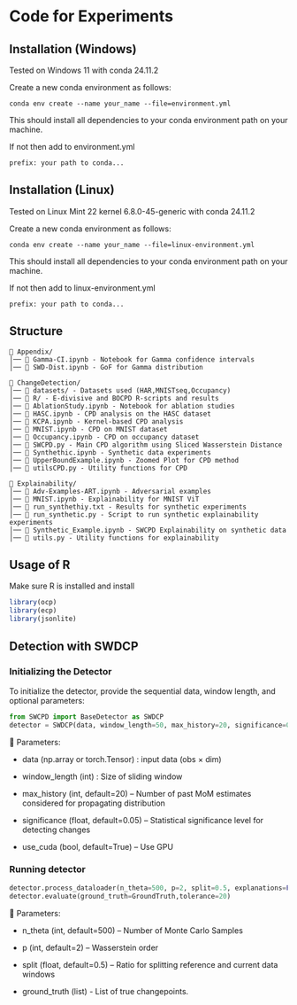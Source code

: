 # Code for Experiments

## Installation (Windows)
Tested on Windows 11 with conda 24.11.2

Create a new conda environment as follows:
```
conda env create --name your_name --file=environment.yml
```
This should install all dependencies to your conda environment path on your machine. 

If not then add to environment.yml
```
prefix: your path to conda...
```
## Installation (Linux)
Tested on Linux Mint 22 kernel 6.8.0-45-generic with conda 24.11.2

Create a new conda environment as follows:
```
conda env create --name your_name --file=linux-environment.yml
```
This should install all dependencies to your conda environment path on your machine. 

If not then add to linux-environment.yml
```
prefix: your path to conda...
```
## Structure
```
📁 Appendix/
│── 📓 Gamma-CI.ipynb - Notebook for Gamma confidence intervals
│── 📓 SWD-Dist.ipynb - GoF for Gamma distribution

📁 ChangeDetection/
│── 📁 datasets/ - Datasets used (HAR,MNISTseq,Occupancy)
│── 📁 R/ - E-divisive and BOCPD R-scripts and results
│── 📓 AblationStudy.ipynb - Notebook for ablation studies
│── 📓 HASC.ipynb - CPD analysis on the HASC dataset
│── 📓 KCPA.ipynb - Kernel-based CPD analysis
│── 📓 MNIST.ipynb - CPD on MNIST dataset
│── 📓 Occupancy.ipynb - CPD on occupancy dataset
│── 📝 SWCPD.py - Main CPD algorithm using Sliced Wasserstein Distance
│── 📓 Synthethic.ipynb - Synthetic data experiments
│── 📓 UpperBoundExample.ipynb - Zoomed Plot for CPD method
│── 📝 utilsCPD.py - Utility functions for CPD

📁 Explainability/
│── 📓 Adv-Examples-ART.ipynb - Adversarial examples
│── 📓 MNIST.ipynb - Explainability for MNIST ViT
│── 📄 run_synthethiy.txt - Results for synthetic experiments
│── 📝 run_synthetic.py - Script to run synthetic explainability experiments
│── 📓 Synthetic_Example.ipynb - SWCPD Explainability on synthetic data
│── 📝 utils.py - Utility functions for explainability
```
## Usage of R

Make sure R is installed and install 
```R
library(ocp)
library(ecp)
library(jsonlite)
```

## Detection with SWDCP
### Initializing the Detector

To initialize the detector, provide the sequential data, window length, and optional parameters:
```python
from SWCPD import BaseDetector as SWDCP
detector = SWDCP(data, window_length=50, max_history=20, significance=0.05, use_cuda=True)
```
🔹 Parameters:

- data (np.array or torch.Tensor) : input data (obs $\times$ dim)

- window_length (int) : Size of sliding window

- max_history (int, default=20) – Number of past MoM estimates considered for propagating distribution

- significance (float, default=0.05) – Statistical significance level for detecting changes

- use_cuda (bool, default=True) – Use GPU

### Running detector
```python
detector.process_dataloader(n_theta=500, p=2, split=0.5, explanations=False, verbose=True)
detector.evaluate(ground_truth=GroundTruth,tolerance=20)
```
🔹 Parameters:

- n_theta (int, default=500) – Number of Monte Carlo Samples

- p (int, default=2) – Wasserstein order

- split (float, default=0.5) – Ratio for splitting reference and current data windows

- ground_truth (list) - List of true changepoints.
